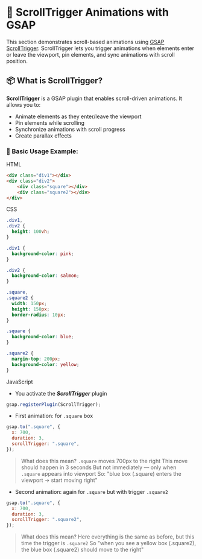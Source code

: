 
# 🧲 ScrollTrigger Animations with GSAP

This section demonstrates scroll-based animations using [GSAP ScrollTrigger](https://gsap.com/docs/v3/Plugins/ScrollTrigger/). ScrollTrigger lets you trigger animations when elements enter or leave the viewport, pin elements, and sync animations with scroll position.


## 📦 What is ScrollTrigger?

**ScrollTrigger** is a GSAP plugin that enables scroll-driven animations. It allows you to:

- Animate elements as they enter/leave the viewport
- Pin elements while scrolling
- Synchronize animations with scroll progress
- Create parallax effects
### 🔧 Basic Usage Example:
HTML
```html
<div class="div1"></div>
<div class="div2">
    <div class="square"></div>
    <div class="square2"></div>
</div>
```
CSS
```css
.div1,
.div2 {
  height: 100vh;
}

.div1 {
  background-color: pink;
}

.div2 {
  background-color: salmon;
}

.square,
.square2 {
  width: 150px;
  height: 150px;
  border-radius: 10px;
}

.square {
  background-color: blue;
}

.square2 {
  margin-top: 200px;
  background-color: yellow;
}
```
JavaScript

- You activate the ***ScrollTrigger*** plugin
```js
gsap.registerPlugin(ScrollTrigger);
```
- First animation: for `.square` box
```js
gsap.to(".square", {
  x: 700,
  duration: 3,
  scrollTrigger: ".square",
});
```

> What does this mean?
> `.square` moves 700px to the right
> This move should happen in 3 seconds
> But not immediately — only when `.square` appears into viewport
> So: "blue box (.square) enters the viewport → start moving right"

- Second animation: again for `.square` but with trigger `.square2`

```js
gsap.to(".square", {
  x: 700,
  duration: 3,
  scrollTrigger: ".square2",
});
```
> What does this mean?
> Here everything is the same as before, but this time the trigger is `.square2`
> So "when you see a yellow box (.square2), the blue box (.square2) should move to the right"


